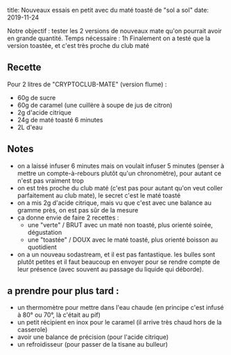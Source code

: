 title: Nouveaux essais en petit avec du maté toasté de "sol a sol"
date: 2019-11-24

Notre objectif : tester les 2 versions de nouveaux mate qu'on pourrait avoir en grande quantité.
Temps nécessaire : 1h
Finalement on a testé que la version toastée, et c'est très proche du club maté


## Recette

Pour 2 litres de "CRYPTOCLUB-MATE" (version flume) :

- 60g de sucre
- 60g de caramel (une cuillère à soupe de jus de citron)
- 2g d'acide citrique
- 24g de maté toasté 6 minutes
- 2L d'eau


## Notes

- on a laissé infuser 6 minutes mais on voulait infuser 5 minutes (penser à mettre un compte-à-rebours plutôt qu'un chronomètre), pour autant ce n'est pas vraiment trop
- on est très proche du club maté (c'est pas pour autant qu'on veut coller parfaitement au club mate), le secret c'est le maté toasté
- on a mis 2g d'acide citrique, mais vu que c'est avec une balance au gramme près, on est pas sûr de la mesure
- ça donne envie de faire 2 recettes :
  - une "verte" / BRUT avec un maté non toasté, plus orienté soirée, dégustation
  - une "toastée" / DOUX avec le maté toasté, plus orienté boisson au quotidient
- on a un nouveau sodastream, et il est pas fantastique. les bulles sont plutôt petites et il faut beaucoup en envoyer pour se rendre compte de leur présence (avec souvent au passage du liquide qui déborde).


## a prendre pour plus tard :
- un thermomètre pour mettre dans l'eau chaude (en principe c'est infusé à 80° ou 70°, là c'était au pif)
- un petit récipient en inox pour le caramel (il arrive très chaud hors de la casserole)
- avoir une balance de précision (pour l'acide citrique)
- un refroidisseur (pour passer de la tisane au bulleur)
